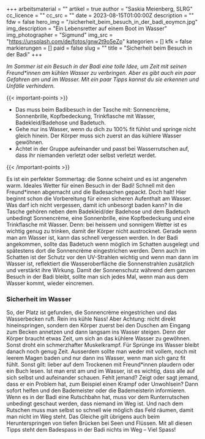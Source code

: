 +++
arbeitsmaterial = ""
artikel = true
author = "Saskia Meienberg, SLRG"
cc_licence = ""
cc_src = ""
date = 2023-08-15T01:00:00Z
description = ""
fdw = false
hero_img = "/sicherheit_beim_besuch_in_der_badi_eoymcn.jpg"
img_description = "Ein Lebensretter auf einem Boot im Wasser"
img_photographer = "Sigmund"
img_src = "https://unsplash.com/de/fotos/gnw2t9o5eZo"
kategorien = []
kfk = false
markierungen = []
paid = false
slug = ""
title = "Sicherheit beim Besuch in der Badi"
+++

_Im Sommer ist ein Besuch in der Badi eine tolle Idee, um Zeit mit seinen Freund*innen am kühlen Wasser zu verbringen. Aber es gibt auch ein paar Gefahren am und im Wasser. Mit ein paar Tipps kannst du sie erkennen und Unfälle verhindern._

{{< important-points >}} 



<ul>

<li>Das muss beim Badibesuch in der Tasche mit: Sonnencrème, Sonnenbrille, Kopfbedeckung, Trinkflasche mit Wasser, Badekleid/Badehose und Badetuch.</li>

<li>Gehe nur ins Wasser, wenn du dich zu 100% fit fühlst und springe nicht gleich hinein. Der Körper muss sich zuerst an das kühlere Wasser gewöhnen.</li>

<li>Achtet in der Gruppe aufeinander und passt bei Wasserrutschen auf, dass ihr niemanden verletzt oder selbst verletzt werdet.</li>

</ul> {{< /important-points >}}

Es ist ein perfekter Sommertag: die Sonne scheint und es ist angenehm warm. Ideales Wetter für einen Besuch in der Badi! Schnell mit den Freund*innen abgemacht und die Badesachen gepackt. Doch halt! Hier beginnt schon die Vorbereitung für einen sicheren Aufenthalt am Wasser. Was darf ich nicht vergessen, damit ich unbesorgt baden kann? In die Tasche gehören neben dem Badekleid/der Badehose und dem Badetuch unbedingt Sonnencrème, eine Sonnenbrille, eine Kopfbedeckung und eine Trinkflasche mit Wasser. Denn: bei heissem und sonnigem Wetter ist es wichtig genug zu trinken, damit der Körper nicht austrocknet. Gerade wenn man am Wasser ist, kann das schnell vergessen werden. In der Badi angekommen, sollte das Badetuch wenn möglich im Schatten ausgelegt und spätestens dort die Sonnencrème eingestrichen werden. Denn auch im Schatten ist der Schutz vor den UV-Strahlen wichtig und wenn man dann im Wasser ist, reflektiert die Wasseroberfläche die Sonnenstrahlen zusätzlich und verstärkt ihre Wirkung. Damit der Sonnenschutz während dem ganzen Besuch in der Badi bleibt, sollte man sich jedes Mal, wenn man aus dem Wasser kommt, wieder eincremen.

### Sicherheit im Wasser

So, der Platz ist gefunden, die Sonnencrème eingestrichen und das Wasserbecken ruft. Rein ins kühle Nass! Aber Achtung: nicht direkt hineinspringen, sondern den Körper zuerst bei den Duschen am Eingang zum Becken annetzen und dann langsam ins Wasser steigen. Denn der Körper braucht etwas Zeit, um sich an das kühlere Wasser zu gewöhnen. Sonst droht ein schmerzhafter Muskelkrampf. Für Sprünge ins Wasser bleibt danach noch genug Zeit. Ausserdem sollte man weder mit vollem, noch mit leerem Magen baden und nur dann ins Wasser, wenn man sich ganz fit fühlt. Sonst gilt: lieber auf dem Trockenen mit Freund*innen plaudern oder ein Buch lesen. Ist man erst am und im Wasser, ist es wichtig, dass alle auf sich selbst und aufeinander schauen. Fehlt jemand? Zeigt oder sagt jemand, dass er ein Problem hat, zum Beispiel einen Krampf oder Unwohlsein? Dann sofort helfen und den Bademeister oder die Bademeisterin informieren. Wenn es in der Badi eine Rutschbahn hat, muss vor dem Runterrutschen unbedingt geschaut werden, dass niemand im Weg ist. Und nach dem Rutschen muss man selbst so schnell wie möglich das Feld räumen, damit man nicht im Weg steht. Das Gleiche gilt übrigens auch beim Herunterspringen von tiefen Brücken bei Seen und Flüssen. Mit all diesen Tipps steht dem Badespass in der Badi nichts im Weg – Viel Spass!
